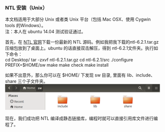 ### NTL 安装（Unix）
本文档适用于大部分 Unix 或者类 Unix 平台（包括 Mac OSX、使用 Cygwin tools 的Windows）。  
注：本人在 ubuntu 14.04 测试验证通过。

首先，在 [NTL 官网](http://www.shoup.net/ntl/download.html)下载一份最新的 NTL 源码。例如我把我下载的ntl-6.2.1.tar.gz压缩包放到了桌面上。ubuntu 的话直接双击解压，得到 ntl-6.2.1文件夹。执行如下命令：  
	cd Desktop/
	tar -zxvf ntl-6.2.1.tar.gz
	cd ntl-6.2.1/src
	./configure PREFIX=$HOME/sw
	make
	make check
	make install
	
如果不出意外，那么你可以在 $HOME/ 下发现 sw 目录, 里面有 lib、include、share 三个子文件夹。
![sw 目录](dir-sw.png)

现在，我们成功把 NTL 编译成静态链接库，编程时就可以直接引用库文件进行编程了。